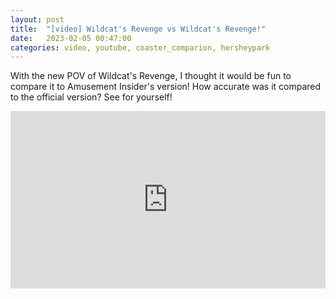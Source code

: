 ```yaml
---
layout: post
title:  "[video] Wildcat's Revenge vs Wildcat's Revenge!"
date:   2023-02-05 00:47:00 
categories: video, youtube, coaster_comparion, hersheypark
---
```

With the new POV of Wildcat's Revenge, I thought it would be fun to compare it to Amusement Insider's version! How accurate was it compared to the official version? See for yourself!


<div style="position:relative;padding-bottom:56.25%;height:0;overflow:hidden;">
  <iframe src="https://www.youtube.com/embed/CM4W9zkiqGw" 
          style="position:absolute;top:0;left:0;width:100%;height:100%;" 
          frameborder="0" 
          allow="accelerometer; autoplay; encrypted-media; gyroscope; picture-in-picture" 
          allowfullscreen>
  </iframe>
</div>





